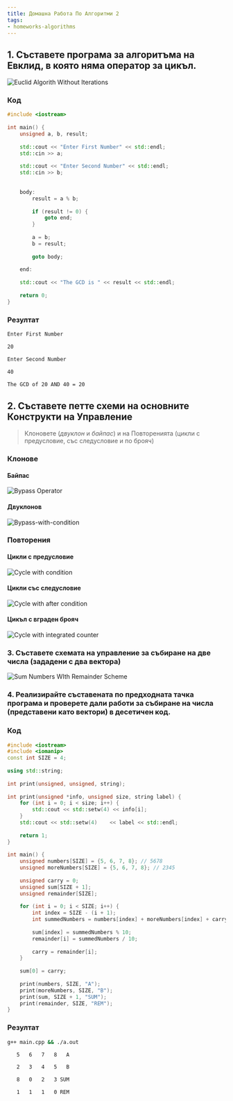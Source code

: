 ```yaml
---
title: Домашна Работа По Алгоритми 2
tags:
- homeworks-algorithms
---
```


## 1.  Съставете програма за алгоритъма на Евклид, в която няма оператор за цикъл.

![Euclid Algorith Without Iterations](notes/assets/euclid-alorith-without-iterations.png)

### Код

```C++
#include <iostream>  
  
int main() {  
    unsigned a, b, result;  
  
    std::cout << "Enter First Number" << std::endl;  
    std::cin >> a;  
  
    std::cout << "Enter Second Number" << std::endl;  
    std::cin >> b;  
  
  
    body:  
        result = a % b;  
  
        if (result != 0) {  
            goto end;  
        }  
  
        a = b;  
        b = result;  
  
        goto body;  
  
    end:  
  
    std::cout << "The GCD is " << result << std::endl;  
  
    return 0;  
}
```

### Резултат

```bash
Enter First Number

20

Enter Second Number

40

The GCD of 20 AND 40 = 20
```

## 2.  Съставете петте схеми на основните Конструкти на Управление

> Клоновете (_двуклон_ и _байпас_) и на Повторенията (цикли с предусловие, със следусловие и по брояч)


### Клонове

#### Байпас


![Bypass Operator](notes/assets/bypass-homework.png)

#### Двуклонов

![Bypass-with-condition](notes/assets/bypass-with-statement.png)

### Повторения

#### Цикли с предусловие

![Cycle with condition](notes/assets/cycle-with-before-condition.png)


#### Цикли със следусловие
![Cycle with after condition](notes/assets/cycle-with-after-condition.png)
#### Цикъл с вграден брояч

![Cycle with integrated counter](notes/assets/cycle-with-integrated-counter.png)

### 3.  Съставете схемата на управление за събиране на две числа (зададени с два вектора)

![Sum Numbers WIth Remainder Scheme](notes/assets/sum-numbers-with-remainder.png)

### 4.  Реализирайте съставената по предходната тачка програма и проверете дали работи за събиране на числа (представени като вектори) в десетичен код.

### Код

```C++
#include <iostream>  
#include <iomanip>  
const int SIZE = 4;  
  
using std::string;  
  
int print(unsigned, unsigned, string);  
  
int print(unsigned *info, unsigned size, string label) {  
    for (int i = 0; i < size; i++) {  
        std::cout << std::setw(4) << info[i];  
    }  
    std::cout << std::setw(4)    << label << std::endl;  
  
    return 1;  
}  
  
int main() {  
    unsigned numbers[SIZE] = {5, 6, 7, 8}; // 5678  
    unsigned moreNumbers[SIZE] = {5, 6, 7, 8}; // 2345  
  
    unsigned carry = 0;  
    unsigned sum[SIZE + 1];  
    unsigned remainder[SIZE];  
  
    for (int i = 0; i < SIZE; i++) {  
        int index = SIZE - (i + 1);  
        int summedNumbers = numbers[index] + moreNumbers[index] + carry;  
  
        sum[index] = summedNumbers % 10;  
        remainder[i] = summedNumbers / 10;  
  
        carry = remainder[i];  
    }  
  
    sum[0] = carry;  
  
    print(numbers, SIZE, "A");  
    print(moreNumbers, SIZE, "B");  
    print(sum, SIZE + 1, "SUM");  
    print(remainder, SIZE, "REM");  
}
```

### Резултат
```bash
g++ main.cpp && ./a.out

   5   6   7   8   A

   2   3   4   5   B

   8   0   2   3 SUM

   1   1   1   0 REM
```
